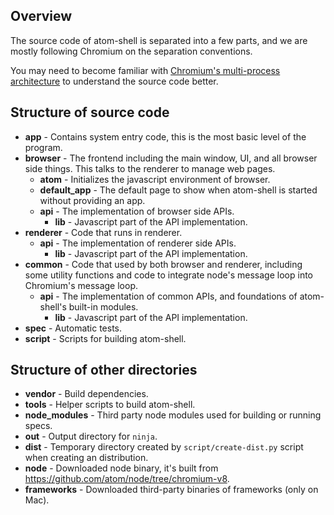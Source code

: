 ## Overview

The source code of atom-shell is separated into a few parts, and we are mostly following Chromium on the separation conventions.

You may need to become familiar with [Chromium's multi-process architecture](http://dev.chromium.org/developers/design-documents/multi-process-architecture) to understand the source code better.

## Structure of source code

* **app** - Contains system entry code, this is the most basic level of the program.
* **browser** - The frontend including the main window, UI, and all browser side things. This talks to the renderer to manage web pages.
  * **atom** - Initializes the javascript environment of browser.
  * **default_app** - The default page to show when atom-shell is started without providing an app.
  * **api** - The implementation of browser side APIs.
     * **lib** - Javascript part of the API implementation.
* **renderer** - Code that runs in renderer.
  * **api** - The implementation of renderer side APIs.
     * **lib** - Javascript part of the API implementation.
* **common** - Code that used by both browser and renderer, including some utility functions and code to integrate node's message loop into Chromium's message loop.
  * **api** - The implementation of common APIs, and foundations of atom-shell's built-in modules.
     * **lib** - Javascript part of the API implementation.
* **spec** - Automatic tests.
* **script** - Scripts for building atom-shell.

## Structure of other directories

* **vendor** - Build dependencies.
* **tools** - Helper scripts to build atom-shell.
* **node_modules** - Third party node modules used for building or running specs.
* **out** - Output directory for `ninja`.
* **dist** - Temporary directory created by `script/create-dist.py` script when creating an distribution.
* **node** - Downloaded node binary, it's built from https://github.com/atom/node/tree/chromium-v8.
* **frameworks** - Downloaded third-party binaries of frameworks (only on Mac).